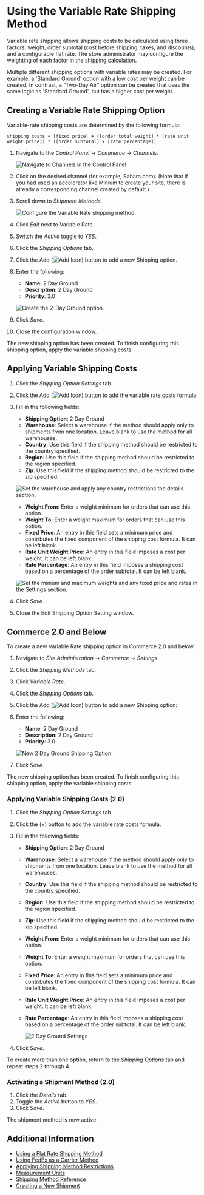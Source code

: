# Using the Variable Rate Shipping Method

Variable rate shipping allows shipping costs to be calculated using three factors: weight, order subtotal (cost before shipping, taxes, and discounts), and a configurable flat rate. The store administrator may configure the weighting of each factor in the shipping calculation.

Multiple different shipping options with variable rates may be created. For example, a 'Standard Ground' option with a low cost per weight can be created. In contrast, a “Two-Day Air” option can be created that uses the same logic as 'Standard Ground', but has a higher cost per weight.

## Creating a Variable Rate Shipping Option

Variable-rate shipping costs are determined by the following formula:

`shipping costs = [fixed price] + ([order total weight] * [rate unit weight price]) * ([order subtotal] x [rate percentage])`

1. Navigate to the _Control Panel_ &rarr; _Commerce_ &rarr; _Channels_.

    ![Navigate to Channels in the Control Panel](./using-the-flat-rate-shipping-method/images/02.png)

1. Click on the desired channel (for example, Sahara.com). (Note that if you had used an accelerator like Minium to create your site, there is already a corresponding channel created by default.)
1. Scroll down to _Shipment Methods_.

    ![Configure the Variable Rate shipping method.](./using-the-variable-rate-shipping-method/images/03.png)

1. Click _Edit_ next to Variable Rate.
1. Switch the _Active_ toggle to _YES_.
1. Click the _Shipping Options_ tab.
1. Click the Add (![Add Icon](../../images/icon-add.png)) button to add a new Shipping option.
1. Enter the following:
    * **Name**: 2 Day Ground
    * **Description**: 2 Day Ground
    * **Priority**: 3.0

    ![Create the 2-Day Ground option.](./using-the-variable-rate-shipping-method/images/04.png)

1. Click _Save_.
1. Close the configuration window.

The new shipping option has been created. To finish configuring this shipping option, apply the variable shipping costs.

## Applying Variable Shipping Costs

1. Click the _Shipping Option Settings_ tab.
1. Click the Add (![Add Icon](../../images/icon-add.png)) button to add the variable rate costs formula.
1. Fill in the following fields:

    * **Shipping Option**: 2 Day Ground
    * **Warehouse**: Select a warehouse if the method should apply only to shipments from one location. Leave blank to use the method for all warehouses.
    * **Country**: Use this field if the shipping method should be restricted to the country specified.
    * **Region**: Use this field if the shipping method should be restricted to the region specified.
    * **Zip**: Use this field if the shipping method should be restricted to the zip specified.

    ![Set the warehouse and apply any country restrictions the details section.](./using-the-variable-rate-shipping-method/images/05.png)

    * **Weight From**: Enter a weight minimum for orders that can use this option.
    * **Weight To**: Enter a weight maximum for orders that can use this option.
    * **Fixed Price**: An entry in this field sets a minimum price and contributes the fixed component of the shipping cost formula. It can be left blank.
    * **Rate Unit Weight Price**: An entry in this field imposes a cost per weight. It can be left blank.
    * **Rate Percentage**: An entry in this field imposes a shipping cost based on a percentage of the order subtotal. It can be left blank.

    ![Set the minium and maximum weights and any fixed price and rates in the Settings section.](./using-the-variable-rate-shipping-method/images/06.png)

1. Click _Save_.
1. Close the Edit Shipping Option Setting window.

## Commerce 2.0 and Below

To create a new Variable Rate shipping option in Commerce 2.0 and below:

1. Navigate to _Site Administration_ → _Commerce_ → _Settings_.
1. Click the _Shipping Methods_ tab.
1. Click _Variable Rate_.
1. Click the _Shipping Options_ tab.
1. Click the Add (![Add Icon](../../images/icon-add.png)) button to add a new Shipping option:
1. Enter the following:
    * **Name**: 2 Day Ground
    * **Description**: 2 Day Ground
    * **Priority**: 3.0

    ![New 2 Day Ground Shipping Option](./using-the-variable-rate-shipping-method/images/01.png)

1. Click _Save_.

The new shipping option has been created. To finish configuring this shipping option, apply the variable shipping costs.

### Applying Variable Shipping Costs (2.0)

1. Click the _Shipping Option Settings_ tab.
1. Click the (+) button to add the variable rate costs formula.
1. Fill in the following fields:

    * **Shipping Option**: 2 Day Ground
    * **Warehouse**: Select a warehouse if the method should apply only to shipments from one location. Leave blank to use the method for all warehouses.
    * **Country**: Use this field if the shipping method should be restricted to the country specified.
    * **Region**: Use this field if the shipping method should be restricted to the region specified.
    * **Zip**: Use this field if the shipping method should be restricted to the zip specified.
    * **Weight From**: Enter a weight minimum for orders that can use this option.
    * **Weight To**: Enter a weight maximum for orders that can use this option.
    * **Fixed Price**: An entry in this field sets a minimum price and contributes the fixed component of the shipping cost formula. It can be left blank.
    * **Rate Unit Weight Price**: An entry in this field imposes a cost per weight. It can be left blank.
    * **Rate Percentage**: An entry in this field imposes a shipping cost based on a percentage of the order subtotal. It can be left blank.

      ![2 Day Ground Settings](./using-the-variable-rate-shipping-method/images/02.png)

1. Click _Save_.

To create more than one option, return to the _Shipping Options_ tab and repeat steps 2 through 4.

### Activating a Shipment Method (2.0)

1. Click the _Details_ tab.
1. Toggle the _Active_ button to _YES_.
1. Click _Save_.

The shipment method is now active.

## Additional Information

* [Using a Flat Rate Shipping Method](./using-the-flat-rate-shipping-method.md)
* [Using FedEx as a Carrier Method](./using-fedex-as-a-carrier-method.md)
* [Applying Shipping Method Restrictions](./applying-shipping-method-restrictions.md)
* [Measurement Units](./measurement-units.md)
* [Shipping Method Reference](./shipping-method-reference.md)
* [Creating a New Shipment](../managing-shipments/creating-a-shipment.md)

